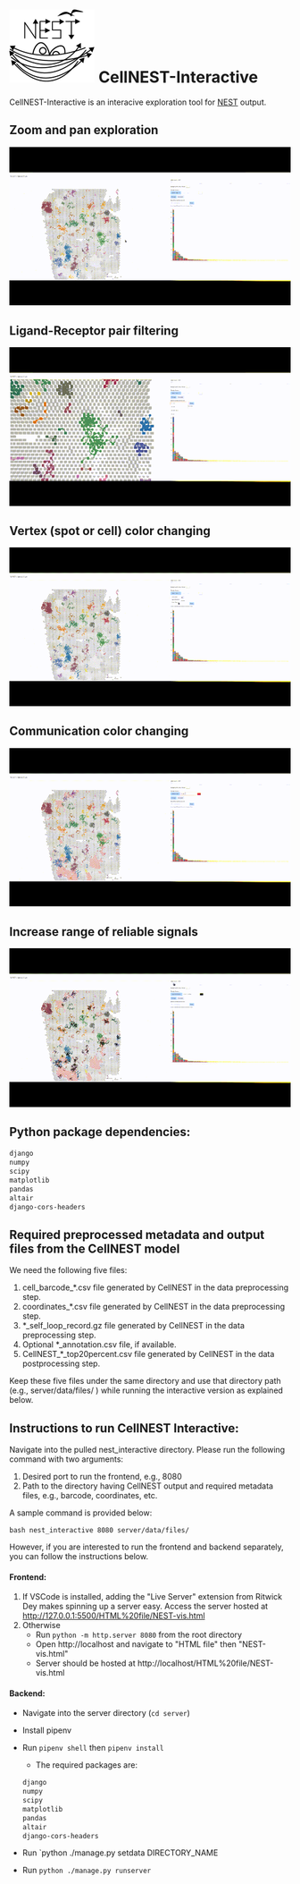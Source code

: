 # ![alt text](https://github.com/schwartzlab-methods/cellnest-interactive/blob/main/nest_logo.svg) CellNEST-Interactive

CellNEST-Interactive is an interacive exploration tool for
[NEST](https://github.com/schwartzlab-methods/CellNEST) output.

## Zoom and pan exploration
![](img/nest_zoom_small.gif)

## Ligand-Receptor pair filtering
![](img/nest_select_small.gif)

## Vertex (spot or cell) color changing
![](img/nest_node_color_small.gif)

## Communication color changing
![](img/nest_edge_color_small.gif)

## Increase range of reliable signals
![](img/nest_edge_increase_small.gif)

## Python package dependencies:
  ```
  django
  numpy
  scipy
  matplotlib
  pandas
  altair
  django-cors-headers
  ```
## Required preprocessed metadata and output files from the CellNEST model
We need the following five files:
1. cell_barcode_*.csv file generated by CellNEST in the data preprocessing step. 
2. coordinates_*.csv file generated by CellNEST in the data preprocessing step.
3. *_self_loop_record.gz file generated by CellNEST in the data preprocessing step.
4. Optional *_annotation.csv file, if available.
5. CellNEST_*_top20percent.csv file generated by CellNEST in the data postprocessing step.
   
Keep these five files under the same directory and use that directory path (e.g., server/data/files/ ) while running the interactive version as explained below.

## Instructions to run CellNEST Interactive:
Navigate into the pulled nest_interactive directory. Please run the following command with two arguments:
1. Desired port to run the frontend, e.g., 8080
2. Path to the directory having CellNEST output and required metadata files, e.g., barcode, coordinates, etc.

A sample command is provided below: 
````
bash nest_interactive 8080 server/data/files/ 
````

However, if you are interested to run the frontend and backend separately, you can follow the instructions below. 

#### Frontend:

1. If VSCode is installed, adding the "Live Server" extension from Ritwick Dey makes spinning up a server easy. Access the server hosted at http://127.0.0.1:5500/HTML%20file/NEST-vis.html
2. Otherwise
   - Run `python -m http.server 8080` from the root directory
   - Open http://localhost and navigate to "HTML file" then "NEST-vis.html"
   - Server should be hosted at http://localhost/HTML%20file/NEST-vis.html

#### Backend:

- Navigate into the server directory (`cd server`)
- Install pipenv
- Run `pipenv shell` then `pipenv install`

  - The required packages are:
  ```
  django
  numpy
  scipy
  matplotlib
  pandas
  altair
  django-cors-headers
  ```
- Run `python ./manage.py setdata DIRECTORY_NAME
- Run `python ./manage.py runserver`
